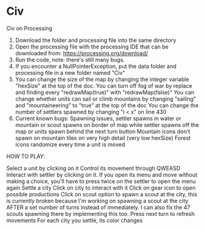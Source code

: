 # Civ
Civ on Processing

1. Download the folder and processing file into the same directory
2. Open the processing file with the processing IDE that can be downloaded from: https://processing.org/download/
3. Run the code, note: there's still many bugs.
4. If you encounter a NullPointerException, put the data folder and processing file in a new folder named "Civ"
5. You can change the size of the map by changing the integer variable "hexSize" at the top of the doc.
You can turn off fog of war by replace and finding every "redrawMap(true)" with "redrawMap(false)"
You can change whether units can sail or climb mountains by changing "sailing" and "mountaineering" to "true" at the top of the doc
You can change the number of settlers spawned by changing "i < x" on line 430
6. Current known bugs: Spawning issues, settler spawns in water or mountain or scout spawns on border of map while settler spawns off the map or units spawn behind the next turn button
Mountain icons don't spawn on mountain tiles on very high detail (very low hexSize)
Forest icons randomize every time a unit is moved

HOW TO PLAY:

Select a unit by clicking on it
Control its movement through QWEASD
Interact with settler by clicking on it. If you open its menu and move without making a choice, you'll have to press twice on the settler to open the menu again
Settle a city
Click on city to interact with it
Click on gear icon to open possible productions
Click on scout option to spawn a scout at the city, this is currently broken because I'm working on spawning a scout at the city AFTER a set number of turns instead of immediately. I can also fix the 47 scouts spawning there by implementing this too.
Press next turn to refresh movements
For each city you settle, its color changes
